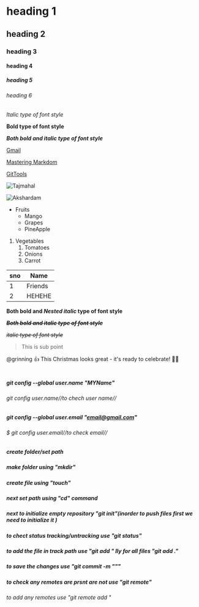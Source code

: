 # heading 1
## heading 2
### heading 3
#### heading 4
##### heading 5
###### heading 6
*Italic type of font style*

**Bold type of font style**

***Both bold and italic type of font style***

[Gmail](https://accounts.google.com/ServiceLogin/signinchooser?service=mail&passive=true&rm=false&continue=https%3A%2F%2Fmail.google.com%2Fmail%2F&ss=1&scc=1&ltmpl=default&ltmplcache=2&emr=1&osid=1&flowName=GlifWebSignIn&flowEntry=ServiceLogin)

[Mastering Markdom](https://docs.github.com/en/github/writing-on-github/getting-started-with-writing-and-formatting-on-github/basic-writing-and-formatting-syntax)

[GitTools](https://git-scm.com/)

![Tajmahal](https://th-thumbnailer.cdn-si-edu.com/CbddkFFO3OB80rRz83Iiuf-Z0FY=/1000x750/filters:no_upscale():focal(1471x1061:1472x1062)/https://tf-cmsv2-smithsonianmag-media.s3.amazonaws.com/filer/b6/30/b630b48b-7344-4661-9264-186b70531bdc/istock-478831658.jpg)

![Akshardam](https://media.easemytrip.com/media/Blog/India/637116640324801740/637116640324801740ptZ4Mc.jpg)

* Fruits
   * Mango
   * Grapes
   * PineApple
   
1.  Vegetables
    1.  Tomatoes
    2.  Onions
    3.  Carrot
    
 sno|Name
 ---|----
 1|Friends
 2|HEHEHE
 
**Both bold and _Nested italic_ type of font style**

***~~Both bold and italic type of font style~~***

*~~italic type of font style~~*

>This is sub point

@grinning :+1: This Christmas looks great - it's ready to celebrate! :mx_claus:
#

##### git config --global user.name "MYName"
###### git config user.name//to chech user name//
##### git config --global user.email "email@gmail.com"
###### $ git config user.email//to check email// 
##### create folder/set path
##### make folder using "mkdir"
##### create file using "touch"
##### next set path using "cd" command
##### next to initialize empty repository "git init"(inorder to push files first we need to initialize it )
##### to chect status tracking/untracking use "git status"
##### to add the file in track path use "git add <filename>" lly for all files "git add ."
##### to save the changes use "git commit -m "<commits>"" 
##### to check any remotes are prsnt are not use "git remote" 
###### to add any remotes use "git remote add <remote name>"
